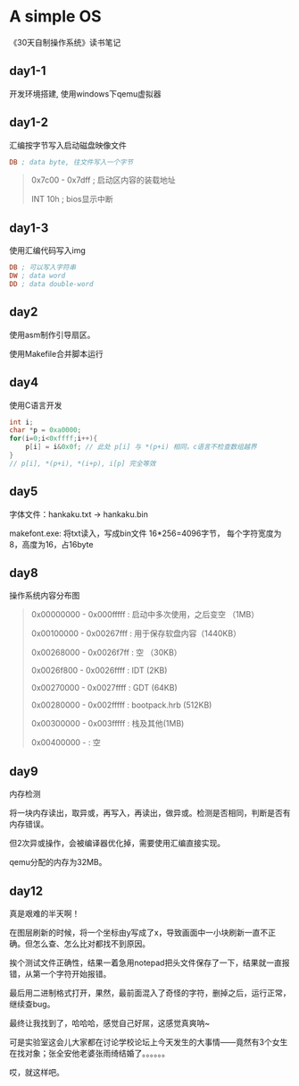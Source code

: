# A simple OS
《30天自制操作系统》读书笔记

## day1-1
开发环境搭建, 使用windows下qemu虚拟器

## day1-2
汇编按字节写入启动磁盘映像文件
``` asm
DB ; data byte, 往文件写入一个字节
```
> 0x7c00 - 0x7dff ; 启动区内容的装载地址
> 
> INT 10h ; bios显示中断

## day1-3
使用汇编代码写入img
``` asm
DB ; 可以写入字符串
DW ; data word
DD ; data double-word
```

## day2
使用asm制作引导扇区。

使用Makefile合并脚本运行

## day4
使用C语言开发

``` c
int i;
char *p = 0xa0000;
for(i=0;i<0xffff;i++){
    p[i] = i&0x0f; // 此处 p[i] 与 *(p+i) 相同，c语言不检查数组越界
}
// p[i], *(p+i), *(i+p), i[p] 完全等效
```

## day5
字体文件：hankaku.txt -> hankaku.bin

makefont.exe: 将txt读入，写成bin文件 16*256=4096字节， 每个字符宽度为8，高度为16，占16byte

## day8
操作系统内容分布图
> 0x00000000 - 0x000fffff : 启动中多次使用，之后变空 （1MB）
>
> 0x00100000 - 0x00267fff : 用于保存软盘内容（1440KB）
> 
> 0x00268000 - 0x0026f7ff : 空 （30KB）
>
> 0x0026f800 - 0x0026ffff : IDT (2KB)
> 
> 0x00270000 - 0x0027ffff : GDT (64KB)
>
> 0x00280000 - 0x002fffff : bootpack.hrb (512KB)
>
> 0x00300000 - 0x003fffff : 栈及其他(1MB)
>
> 0x00400000 -            : 空

## day9
内存检测

将一块内存读出，取异或，再写入，再读出，做异或。检测是否相同，判断是否有内存错误。

但2次异或操作，会被编译器优化掉，需要使用汇编直接实现。

qemu分配的内存为32MB。

## day12
真是艰难的半天啊！

在图层刷新的时候，将一个坐标由y写成了x，导致画面中一小块刷新一直不正确。但怎么查、怎么比对都找不到原因。

挨个测试文件正确性，结果一着急用notepad把头文件保存了一下，结果就一直报错，从第一个字符开始报错。

最后用二进制格式打开，果然，最前面混入了奇怪的字符，删掉之后，运行正常，继续查bug。

最终让我找到了，哈哈哈，感觉自己好屌，这感觉真爽呐~

可是实验室这会儿大家都在讨论学校论坛上今天发生的大事情——竟然有3个女生在找对象；张全安他老婆张雨绮结婚了。。。。。。

哎，就这样吧。

